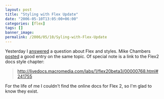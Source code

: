 ```yaml
---
layout: post
title: "Styling with Flex Update"
date: "2006-05-10T13:05:00+06:00"
categories: [flex]
tags: []
banner_image: 
permalink: /2006/05/10/Syling-with-Flex-Update
---
```


Yesterday I <a href="http://ray.camdenfamily.com/index.cfm/2006/5/9/Ask-a-Jedi-Stylin-with-Flex#comments">answered</a> a question about Flex and styles. Mike Chambers <a href="http://weblogs.macromedia.com/mesh/archives/2006/05/example_styling.html">posted</a> a good entry on the same topic. Of special note is a link to the Flex2 docs style chapter:

<blockquote>
<a href="http://livedocs.macromedia.com/labs/1/flex20beta3/00000768.html#241755">http://livedocs.macromedia.com/labs/1/flex20beta3/00000768.html#241755</a>
</blockquote>

For the life of me I couldn't find the online docs for Flex 2, so I'm glad to know they exist.